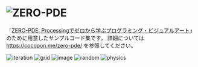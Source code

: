 # ![ZERO-PDE](https://user-images.githubusercontent.com/602961/55703362-601efc80-5a14-11e9-9870-f6284809775c.jpg)

「[ZERO-PDE: Processingでゼロから学ぶプログラミング・ビジュアルアート](https://cocopon.me/zero-pde/)」のために用意したサンプルコード集です。
詳細については https://cocopon.me/zero-pde/ を参照してください。

![iteration](https://user-images.githubusercontent.com/602961/55420821-e077d480-55b2-11e9-985c-f8b08b54942f.png)
![grid](https://user-images.githubusercontent.com/602961/55420794-d35ae580-55b2-11e9-9cd9-b8103161bd99.png)
![image](https://user-images.githubusercontent.com/602961/55420768-c50cc980-55b2-11e9-99a0-75fc06232d4d.png)
![random](https://user-images.githubusercontent.com/602961/55420715-aa3a5500-55b2-11e9-89e6-9f80e705869f.png)
![physics](https://user-images.githubusercontent.com/602961/55420738-b6bead80-55b2-11e9-9414-f07c7866c468.jpg)
